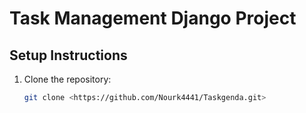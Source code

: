 # Task Management Django Project

## Setup Instructions

1. Clone the repository:
   ```bash
   git clone <https://github.com/Nourk4441/Taskgenda.git>